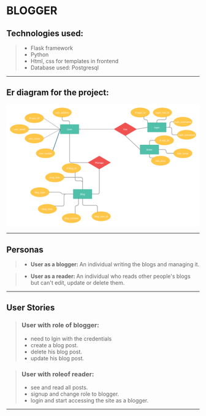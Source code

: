 # BLOGGER

## Technologies used:

>* Flask framework
>* Python
>* Html, css for templates in frontend
>* Database used: Postgresql

---

## Er diagram for the project:
![Erdiagram](./erdiagram.png)

---

## Personas

>* <strong>User as a blogger: </strong>An individual writing the blogs and managing it.

>* <strong>User as a reader: </strong>An individual who reads other people's blogs but can't edit, update or delete them.

---

## User Stories

> ### User with role of blogger:
> * need to lgin with the credentials
> * create a blog post.
> * delete his blog post.
> * update his blog post.

> ### User with roleof reader:
> * see and read all posts.
> * signup and change role to blogger.
> * login and start accessing the site as a blogger.

---
